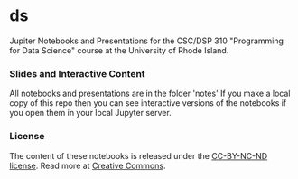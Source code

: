 # ds

Jupiter Notebooks and Presentations for the CSC/DSP 310 "Programming for Data Science" course at the University of Rhode Island.

### Slides and Interactive Content
All notebooks and presentations are in the folder 'notes'
If you make a local copy of this repo then you can see interactive versions of the notebooks if you open them in your local Jupyter server.

### License
The content of these notebooks is released under the [CC-BY-NC-ND license](https://creativecommons.org/licenses/by-sa/4.0/). Read more at [Creative Commons](https://creativecommons.org).
